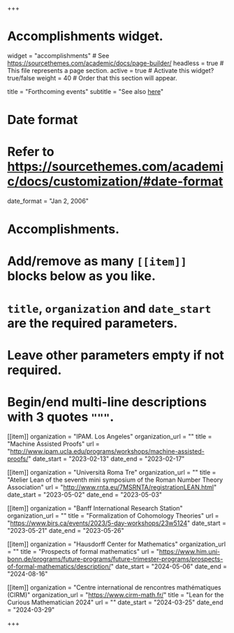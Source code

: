 +++
# Accomplishments widget.
widget = "accomplishments"  # See https://sourcethemes.com/academic/docs/page-builder/
headless = true  # This file represents a page section.
active = true  # Activate this widget? true/false
weight = 40  # Order that this section will appear.

title = "Forthcoming events"
subtitle = "See also [here](https://leanprover-community.github.io/events.html)"

# Date format
#   Refer to https://sourcethemes.com/academic/docs/customization/#date-format
date_format = "Jan 2, 2006"

# Accomplishments.
#   Add/remove as many `[[item]]` blocks below as you like.
#   `title`, `organization` and `date_start` are the required parameters.
#   Leave other parameters empty if not required.
#   Begin/end multi-line descriptions with 3 quotes `"""`.

[[item]]
  organization = "IPAM. Los Angeles"
  organization_url = ""
  title = "Machine Assisted Proofs"
  url = "http://www.ipam.ucla.edu/programs/workshops/machine-assisted-proofs/"
  date_start = "2023-02-13"
  date_end = "2023-02-17"

[[item]]
  organization = "Università Roma Tre"
  organization_url = ""
  title = "Atelier Lean of the seventh mini symposium of the Roman Number Theory Association"
  url = "http://www.rnta.eu/7MSRNTA/registrationLEAN.html"
  date_start = "2023-05-02"
  date_end = "2023-05-03"

[[item]]
  organization = "Banff International Research Station"
  organization_url = ""
  title = "Formalization of Cohomology Theories"
  url = "https://www.birs.ca/events/2023/5-day-workshops/23w5124"
  date_start = "2023-05-21"
  date_end = "2023-05-26"

[[item]]
  organization = "Hausdorff Center for Mathematics"
  organization_url = ""
  title = "Prospects of formal mathematics"
  url = "https://www.him.uni-bonn.de/programs/future-programs/future-trimester-programs/prospects-of-formal-mathematics/description/"
  date_start = "2024-05-06"
  date_end = "2024-08-16"

[[item]]
  organization = "Centre international de rencontres mathématiques (CIRM)"
  organization_url = "https://www.cirm-math.fr/"
  title = "Lean for the Curious Mathematician 2024"
  url = ""
  date_start = "2024-03-25"
  date_end = "2024-03-29"

+++
